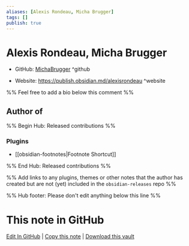 ```yaml
---
aliases: [Alexis Rondeau, Micha Brugger]
tags: []
publish: true
---
```


# Alexis Rondeau, Micha Brugger

- GitHub: [MichaBrugger](https://github.com/MichaBrugger/) ^github
<!-- - Discord: `@` ^discord-->
- Website: <https://publish.obsidian.md/alexisrondeau> ^website
<!-- - [[Publish sites|Publish site]]: <https://> ^publish-->

%% Feel free to add a bio below this comment %%

## Author of

%% Begin Hub: Released contributions %%

### Plugins

- [[obsidian-footnotes|Footnote Shortcut]]

%% End Hub: Released contributions %%

%% Add links to any plugins, themes or other notes that the author has created but are not (yet) included in the `obsidian-releases` repo %%

<!--
### Unlisted plugins
-->

<!--
### Others
-->

<!--
## Sponsor this author
-->

<!-- - [[GitHub sponsors]]: [Sponsor @MichaBrugger on GitHub Sponsors](https://github.com/sponsors/MichaBrugger) ^github-sponsor-->
<!-- - [[Buy me a coffee]]: <https://> ^buy-me-a-coffee-->
<!-- - [[PayPal]]: <https://> ^paypal-->
<!-- - [[Patreon]]: <https://> ^patreon-->

<!--
## Follow this author
-->

<!-- - [[YouTube Channels|On YouTube]]: <https://> ^youtube-->
<!-- - Twitter: <https://> ^twitter-->
<!-- - ... -->

%% Hub footer: Please don't edit anything below this line %%

# This note in GitHub

<span class="git-footer">[Edit In GitHub](https://github.dev/obsidian-community/obsidian-hub/blob/main/01%20-%20Community/People/MichaBrugger.md "git-hub-edit-note") | [Copy this note](https://raw.githubusercontent.com/obsidian-community/obsidian-hub/main/01%20-%20Community/People/MichaBrugger.md "git-hub-copy-note") | [Download this vault](https://github.com/obsidian-community/obsidian-hub/archive/refs/heads/main.zip "git-hub-download-vault") </span>

